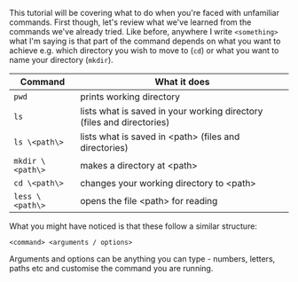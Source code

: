 This tutorial will be covering what to do when you're faced with unfamiliar 
commands.  First though, let's review what we've learned from the commands 
we've already tried.  Like before, anywhere I write `<something>` what I'm 
saying is that part of the command depends on what you want to achieve e.g. 
which directory you wish to move to (`cd`) or what you want to name your 
directory (`mkdir`).

|Command|What it does|
|-----|------|
|`pwd`| prints working directory|
|`ls`| lists what is saved in your working directory (files and directories)|
|`ls \<path\> `| lists what is saved in \<path\> (files and directories)|
|`mkdir \<path\>` | makes a directory at \<path\>|
|`cd \<path\> `| changes your working directory to \<path\>|
|`less \<path\>` | opens the file \<path\> for reading|

What you might have noticed is that these follow a similar structure:

```
<command> <arguments / options>
```

Arguments and options can be anything you can type - numbers, letters, paths 
etc and customise the command you are running.

